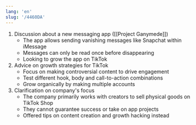 ```yaml
---
lang: 'en'
slug: '/4460DA'
---
```


1. Discussion about a new messaging app ([[Project Ganymede]])
   - The app allows sending vanishing messages like Snapchat within iMessage
   - Messages can only be read once before disappearing
   - Looking to grow the app on TikTok
1. Advice on growth strategies for TikTok
   - Focus on making controversial content to drive engagement
   - Test different hook, body and call-to-action combinations
   - Grow organically by making multiple accounts
1. Clarification on company's focus
   - The company primarily works with creators to sell physical goods on TikTok Shop
   - They cannot guarantee success or take on app projects
   - Offered tips on content creation and growth hacking instead

